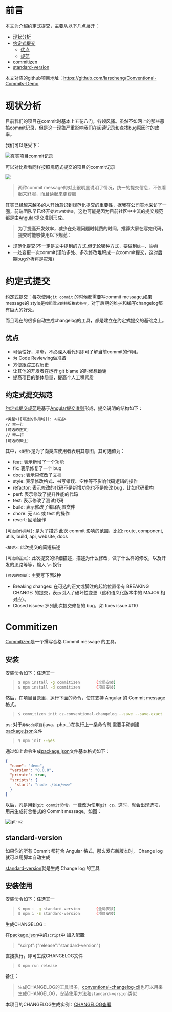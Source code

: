 # 前言

本文为介绍约定式提交，主要从以下几点展开：

- [现状分析]()
- [约定式提交]()
    - [优点]()
    - [规范]()
- [commitizen]()
- [standard-version]()

本文对应的github项目地址：https://github.com/larscheng/Conventional-Commits-Demo

# 现状分析

目前我们的项目在commit时基本上五花八门，各领风骚。虽然不如网上的那些恶搞commit记录，但是这一现象严重影响我们在阅读记录和查找bug原因时的效率。


我们可以感受下：


![真实项目commit记录](https://cdn.jsdelivr.net/gh/larscheng/myImg/blogImg/commit/20191111163609.png)


可以对比看看同样按照规范式提交的项目的commit记录

![](https://cdn.jsdelivr.net/gh/larscheng/myImg/blogImg/commit/20191111165841.png)


> 两种commit message的对比很明显说明了情况，统一的提交信息，不仅看起来舒服，而且读起来更舒服


其实已经越来越多的人开始意识到规范化提交的重要性，据我在公司实地采访了一圈，前端团队早已经开始`约定式提交`，这也可能是因为目前社区中主流的提交规范都是由[Angular提交准则](https://github.com/angular/angular.js/blob/master/CONTRIBUTING.md)形成。


> **为了提高开发效率，减少在处理问题时耗费的时间，推荐大家在写完代码，提交时能够使用以下规范：**

- 规范化提交(不一定是文中提到的方式,但无论哪种方式，要做到`统一`、`简明`)
- 一处变更一次commit(谨防多处、多次修改堆积成一次commit提交，这对后期bug分析将是灾难)





# 约定式提交

约定式提交：每次使用`git commit` 的时候都需要写commit message,如果message的 style是`按照固定的模版格式书写`，对于后期的维护和编写changelog都有巨大的好处。 

而且现在的很多自动生成changelog的工具，都是建立在约定式提交的基础之上。

## 优点

- 可读性好，清晰，不必深入看代码即可了解当前commit的作用。
- 为 Code Reviewing做准备
- 方便跟踪工程历史
- 让其他的开发者在运行 git blame 的时候想跪谢
- 提高项目的整体质量，提高个人工程素质

## 约定式提交规范

[约定式提交规范](https://conventionalcommits.org/lang/zh-Hans)是基于[Angular提交准则](https://github.com/angular/angular.js/blob/master/CONTRIBUTING.md)形成，提交说明的结构如下：

```
<类型>([可选的作用域]): <描述>
// 空一行
[可选的正文]
// 空一行
[可选的脚注]
```

其中，`<类型>`是为了向类库使用者表明其意图，其可选值为：

- feat: 表示新增了一个功能
- fix: 表示修复了一个 bug
- docs: 表示只修改了文档
- style: 表示修改格式、书写错误、空格等不影响代码逻辑的操作
- refactor: 表示修改的代码不是新增功能也不是修改 bug，比如代码重构
- perf: 表示修改了提升性能的代码
- test: 表示修改了测试代码
- build: 表示修改了编译配置文件
- chore: 无 src 或 test 的操作
- revert: 回滚操作

`[可选的作用域]`: 是为了描述 此次 commit 影响的范围，比如: route, component, utils, build, api, website, docs

`<描述>`: 此次提交的简短描述

`[可选的正文]`: 此次提交的详细描述，描述为什么修改，做了什么样的修改，以及开发的思路等等，输入 `\n` 换行

`[可选的页脚]`: 主要写下面2种

- Breaking changes: 在可选的正文或脚注的起始位置带有 BREAKING CHANGE: 的提交，表示引入了破坏性变更（这和语义化版本中的 MAJOR 相对应）。
- Closed issues: 罗列此次提交修复的 bug，如 fixes issue #110

# Commitizen
[Commitizen](https://github.com/commitizen/cz-cli)是一个撰写合格 Commit message 的工具。


## 安装

安装命令如下：任选其一

> ```bash
> $ npm install -g commitizen       (全局安装)
> $ npm install -d commitizen       (项目安装)
> ```

然后，在项目目录里，运行下面的命令，使其支持 Angular 的 Commit message 格式。

> ```bash
> $ commitizen init cz-conventional-changelog --save --save-exact
> ```


ps: 对于`非Node项目`(java、php...)在执行上一条命令前,需要手动创建[package.json]()文件
> ```bash
> $ npm init --yes
> ```

通过如上命令生成[package.json]()文件基本格式如下：

```json
{
  "name": "demo",
  "version": "0.0.0",
  "private": true,
  "scripts": {
    "start": "node ./bin/www"
  }
}
```

以后，凡是用到`git commit`命令，一律改为使用`git cz`。这时，就会出现选项，用来生成符合格式的 Commit message。如图：

![git-cz](https://cdn.jsdelivr.net/gh/larscheng/myImg/blogImg/commit/GIF.gif)


## standard-version

如果你的所有 Commit 都符合 Angular 格式，那么发布新版本时， Change log 就可以用脚本自动生成

[standard-version](https://github.com/conventional-changelog/standard-version)就是生成 Change log 的工具

## 安装使用


安装命令如下：任选其一

> ```bash
> $ npm i -g standard-version       (全局安装)
> $ npm i -S standard-version       (项目安装)
> ```


生成CHANGELOG：

在[package.json]()中的`script`中 加入配置:

> "scirpt":{"release":"standard-version"}

直接执行，即可生成CHANGELOG文件
> ```bash
> $ npm run release
> ```


备注：

> 生成CHANGELOG的工具很多，[conventional-changelog-cli](https://github.com/conventional-changelog/conventional-changelog/tree/master/packages/conventional-changelog-cli)也可以用来生成CHANGELOG，安装使用方法和`standard-version`类似



本项目的CHANGELOG生成实例：[CHANGELOG查看](https://github.com/larscheng/Conventional-Commits-Demo/blob/master/CHANGELOG.md)


